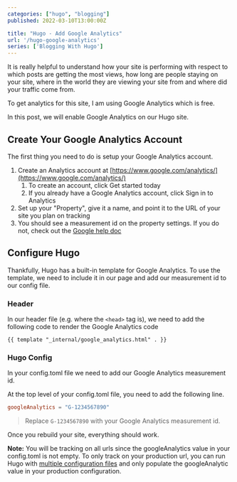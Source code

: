 ```yaml
---
categories: ["hugo", "blogging"]
published: 2022-03-10T13:00:00Z

title: "Hugo - Add Google Analytics"
url: '/hugo-google-analytics'
series: ['Blogging With Hugo']
---
```


It is really helpful to understand how your site is performing with respect to which posts are getting the most views, how long are people  staying on your site, where in the world they are viewing your site from and where did your traffic come from.

To get analytics for this site, I am using Google Analytics which is free.

In this post, we will enable Google Analytics on our Hugo site.

<!--more-->

## Create Your Google Analytics Account

The first thing you need to do is setup your Google Analytics account.

1. Create an Analytics account at [https://www.google.com/analytics/](https://www.google.com/analytics/)
   1. To create an account, click Get started today
   1. If you already have a Google Analytics account, click Sign in to Analytics
1. Set up your "Property", give it a name, and point it to the URL of your site you plan on tracking
1. You should see a measurement id on the property settings.  If you do not, check out the [Google help doc](https://support.google.com/analytics/answer/9539598?hl=en&ref_topic=9303319)

## Configure Hugo

Thankfully, Hugo has a built-in template for Google Analytics.  To use the template, we need to include it in our page and add our measurement id to our config file.

### Header

In our header file (e.g. where the `<head>` tag is), we need to add the following code to render the Google Analytics code

```go_html_template
{{ template "_internal/google_analytics.html" . }}
```

### Hugo Config

In your config.toml file we need to add our Google Analytics measurement id.

At the top level of your config.toml file, you need to add the following line.

```toml
googleAnalytics = "G-1234567890"
```

> Replace `G-1234567890` with your Google Analytics measurement id.

Once you rebuild your site, everything should work.

**Note:** You will be tracking on all urls since the googleAnalytics value in your config.toml is not empty.  To only track on your production url, you can run Hugo with [multiple configuration files](https://gohugo.io/getting-started/configuration/) and only populate the googleAnalytic value in your production configuration.

